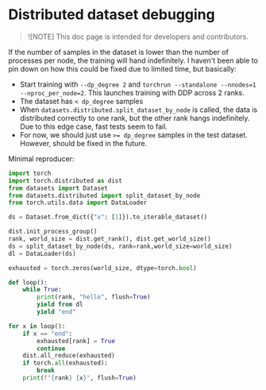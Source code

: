 # Distributed dataset debugging

>![NOTE]
> This doc page is intended for developers and contributors.

If the number of samples in the dataset is lower than the number of processes per node, the training will hand indefinitely. I haven't been able to pin down on how this could be fixed due to limited time, but basically:
- Start training with `--dp_degree 2` and `torchrun --standalone --nnodes=1 --nproc_per_node=2`. This launches training with DDP across 2 ranks.
- The dataset has `< dp_degree` samples
- When `datasets.distributed.split_dataset_by_node` is called, the data is distributed correctly to one rank, but the other rank hangs indefinitely. Due to this edge case, fast tests seem to fail.
- For now, we should just use `>= dp_degree` samples in the test dataset. However, should be fixed in the future.

Minimal reproducer:

```python
import torch
import torch.distributed as dist
from datasets import Dataset
from datasets.distributed import split_dataset_by_node
from torch.utils.data import DataLoader

ds = Dataset.from_dict({"x": [1]}).to_iterable_dataset()

dist.init_process_group()
rank, world_size = dist.get_rank(), dist.get_world_size()
ds = split_dataset_by_node(ds, rank=rank,world_size=world_size)
dl = DataLoader(ds)

exhausted = torch.zeros(world_size, dtype=torch.bool)

def loop():
    while True:
        print(rank, "hello", flush=True)
        yield from dl
        yield "end"

for x in loop():
    if x == "end":
        exhausted[rank] = True
        continue
    dist.all_reduce(exhausted)
    if torch.all(exhausted):
        break
    print(f"{rank} {x}", flush=True)
```
